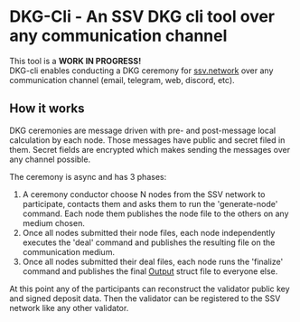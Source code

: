 # DKG-Cli - An SSV DKG cli tool over any communication channel

This tool is a **WORK IN PROGRESS!**  
DKG-cli enables conducting a DKG ceremony for [ssv.network](https://ssv.network) over any communication channel (email, telegram, web, discord, etc).

## How it works
DKG ceremonies are message driven with pre- and post-message local calculation by each node. Those messages have public and secret filed in them. Secret fields are encrypted which makes sending the messages over any channel possible.

The ceremony is async and has 3 phases:
1) A ceremony conductor choose N nodes from the SSV network to participate, contacts them and asks them to run the 'generate-node' command. Each node them publishes the node file to the others on any medium chosen. 
2) Once all nodes submitted their node files, each node independently executes the 'deal' command and publishes the resulting file on the communication medium.
3) Once all nodes submitted their deal files, each node runs the 'finalize' command and publishes the final [Output](./dkg/output.go) struct file to everyone else.

At this point any of the participants can reconstruct the validator public key and signed deposit data. Then the validator can be registered to the SSV network like any other validator. 